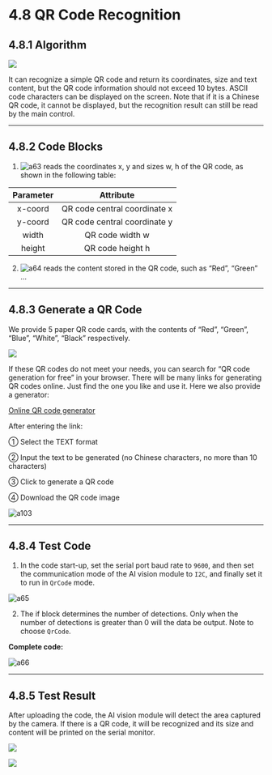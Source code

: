 # 4.8 QR Code Recognition

## 4.8.1 Algorithm

![](./media/21.png)

It can recognize a simple QR code and return its coordinates, size and text content, but the QR code information should not exceed 10 bytes. ASCII code characters can be displayed on the screen. Note that if it is a Chinese QR code, it cannot be displayed, but the recognition result can still be read by the main control.

-------------

## 4.8.2 Code Blocks

1. ![a63](./media/a63.png) reads the coordinates x, y and sizes w, h of the QR code, as shown in the following table:

| Parameter |          Attribute           |
| :-------: | :--------------------------: |
|  x-coord  | QR code central coordinate x |
|  y-coord  | QR code central coordinate y |
|   width   |       QR code width w        |
|  height   |       QR code height h       |

2. ![a64](./media/a64.png) reads the content stored in the QR code, such as “Red”, “Green” …

----------

## 4.8.3 Generate a QR Code

We provide 5 paper QR code cards, with the contents of “Red”, “Green”, “Blue”, “White”, “Black” respectively.

![](./media/20.png)

If these QR codes do not meet your needs, you can search for “QR code generation for free” in your browser. There will be many links for generating QR codes online. Just find the one you like and use it. Here we also provide a generator:

[Online QR code generator](https://www.qrcode-monkey.com/#text)

After entering the link:

① Select the TEXT format

② Input the text to be generated (no Chinese characters, no more than 10 characters)

③ Click to generate a QR code

④ Download the QR code image

![a103](./media/a103.png)

------------

## 4.8.4 Test Code

1. In the code start-up, set the serial port baud rate to `9600`, and then set the communication mode of the AI vision module to `I2C`, and finally set it to run in `QrCode` mode.

![a65](./media/a65.png)

2. The if block determines the number of detections. Only when the number of detections is greater than 0 will the data be output. Note to choose `QrCode`.

**Complete code:**

![a66](./media/a66.png)

-------

## 4.8.5 Test Result

After uploading the code, the AI vision module will detect the area captured by the camera. If there is a QR code, it will be recognized and its size and content will be printed on the serial monitor.

![](./media/21.png)

![](./media/a67.png)



